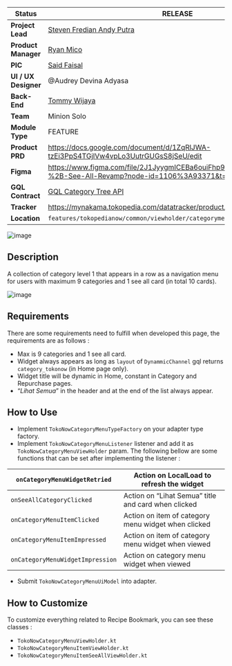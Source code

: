 <!--left header table-->
| **Status** | <!--start status:GREEN-->RELEASE<!--end status-->  |
| --- | --- |
| **Project Lead** | [Steven Fredian Andy Putra](https://tokopedia.atlassian.net/wiki/people/557058:20782bf2-2a29-413c-b75c-ce30c92cad9e?ref=confluence) |
| **Product Manager** | [Ryan Mico](https://tokopedia.atlassian.net/wiki/people/5c6bedd8cff26405c30ad1b1?ref=confluence) |
| **PIC** | [Said Faisal](https://tokopedia.atlassian.net/wiki/people/5e25eee0ee264b0e745862c3?ref=confluence) |
| **UI / UX Designer** | @Audrey Devina Adyasa |
| **Back-End** | [Tommy Wijaya](https://tokopedia.atlassian.net/wiki/people/611c9137aee32f006f98f389?ref=confluence)  |
| **Team** | Minion Solo |
| **Module Type** | <!--start status:YELLOW-->FEATURE<!--end status--> |
| **Product PRD** | <https://docs.google.com/document/d/1ZqRlJWA-tzEi3PpS4TGjlVw4vpLo3UutrGUGsS8jSeU/edit>  |
| **Figma** | <https://www.figma.com/file/2J1JyygmICEBa6ouiFhp9T/Category-Widget-%2B-See-All-Revamp?node-id=1106%3A93371&t=Wc6UlYoblwxazNkX-0>  |
| **GQL Contract** | [GQL Category Tree API](/wiki/spaces/TokoNow/pages/1452802766/GQL+Category+Tree+API)  |
| **Tracker** | <https://mynakama.tokopedia.com/datatracker/product/requestdetail/view/3700>  |
| **Location** | `features/tokopedianow/common/viewholder/categorymenu` |

<!--toc-->

![image](https://docs-android.tokopedia.net/images/docs/tokopedianow/tokopedia_now_category_menu.png)

## **Description**

A collection of category level 1 that appears in a row as a navigation menu for users with maximum 9 categories and 1 see all card (in total 10 cards).

![image](https://docs-android.tokopedia.net/images/docs/tokopedianow/tokopedia_now_category_menu_full.png)

## **Requirements**

There are some requirements need to fulfill when developed this page, the requirements are as follows :

- Max is 9 categories and 1 see all card.
- Widget always appears as long as `layout` of `DynammicChannel` gql returns `category_tokonow` (in Home page only).
- Widget title will be dynamic in Home, constant in Category and Repurchase pages.
- “*Lihat Semua*” in the header and at the end of the list always appear.

## **How to Use**

- Implement `TokoNowCategoryMenuTypeFactory` on your adapter type factory.
- Implement `TokoNowCategoryMenuListener` listener and add it as `TokoNowCategoryMenuViewHolder` param. The following bellow are some functions that can be set after implementing the listener :



| `onCategoryMenuWidgetRetried` | Action on LocalLoad to refresh the widget |
| --- | --- |
| `onSeeAllCategoryClicked` | Action on “Lihat Semua” title and card when clicked  |
| `onCategoryMenuItemClicked` | Action on item of category menu widget when clicked |
| `onCategoryMenuItemImpressed` | Action on item of category menu widget when viewed |
| `onCategoryMenuWidgetImpression` | Action on category menu widget when viewed |

- Submit `TokoNowCategoryMenuUiModel` into adapter.

## **How to Customize**

To customize everything related to Recipe Bookmark, you can see these classes :

- `TokoNowCategoryMenuViewHolder.kt`
- `TokoNowCategoryMenuItemViewHolder.kt`
- `TokoNowCategoryMenuItemSeeAllViewHolder.kt`
